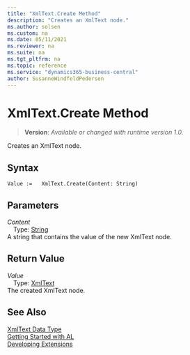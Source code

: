```yaml
---
title: "XmlText.Create Method"
description: "Creates an XmlText node."
ms.author: solsen
ms.custom: na
ms.date: 05/11/2021
ms.reviewer: na
ms.suite: na
ms.tgt_pltfrm: na
ms.topic: reference
ms.service: "dynamics365-business-central"
author: SusanneWindfeldPedersen
---
```

[//]: # (START>DO_NOT_EDIT)
[//]: # (IMPORTANT:Do not edit any of the content between here and the END>DO_NOT_EDIT.)
[//]: # (Any modifications should be made in the .xml files in the ModernDev repo.)
# XmlText.Create Method
> **Version**: _Available or changed with runtime version 1.0._

Creates an XmlText node.


## Syntax
```
Value :=   XmlText.Create(Content: String)
```
## Parameters
*Content*  
&emsp;Type: [String](../string/string-data-type.md)  
A string that contains the value of the new XmlText node.  


## Return Value
*Value*  
&emsp;Type: [XmlText](xmltext-data-type.md)  
The created XmlText node.


[//]: # (IMPORTANT: END>DO_NOT_EDIT)
## See Also
[XmlText Data Type](xmltext-data-type.md)  
[Getting Started with AL](../../devenv-get-started.md)  
[Developing Extensions](../../devenv-dev-overview.md)